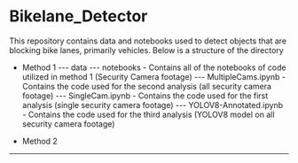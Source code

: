# Bikelane_Detector

This repository contains data and notebooks used to detect objects that are blocking bike lanes, primarily vehicles. Below is a structure of the directory

- Method 1
 --- data
 --- notebooks - Contains all of the notebooks of code utilized in method 1 (Security Camera footage)
    --- MultipleCams.ipynb - Contains the code used for the second analysis (all security camera footage)
    --- SingleCam.ipynb - Contains the code used for the first analysis (single security camera footage)
    --- YOLOV8-Annotated.ipynb - Contains the code used for the third analysis (YOLOV8 model on all security camera footage)

- Method 2
 ---
  

